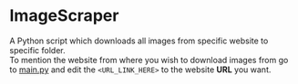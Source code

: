 # ImageScraper
A Python script which downloads all images from specific website to specific folder. <br />
To mention the website from where you wish to download images from go to [main.py](https://github.com/dinesh-parmar/ImageScraper/blob/master/Tasker/main.py) and edit the ``` <URL_LINK_HERE> ``` to the website **URL** you want.
